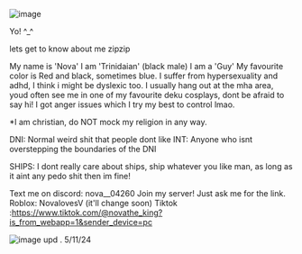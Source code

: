 ![image](https://github.com/user-attachments/assets/d42b9dbb-633f-474b-9cde-4b896e82cf92)

Yo! ^_^

lets get to know about me zipzip

My name is 'Nova'
I am 'Trinidaian' (black male)
I am a 'Guy'
My favourite color is Red and black, sometimes blue.
I suffer from hypersexuality and adhd, I think i might be dyslexic too.
I usually hang out at the mha area, youd often see me in one of my favourite deku cosplays, dont be afraid to say hi!
I got anger issues which I try my best to control lmao.

*I am christian, do NOT mock my religion in any way.

DNI: Normal weird shit that people dont like
INT: Anyone who isnt overstepping the boundaries of the DNI

SHIPS: I dont really care about ships, ship whatever you like man, as long as it aint any pedo shit then im fine!

Text me on discord:  nova__04260
Join my server! Just ask me for the link.
Roblox: NovalovesV (it'll change soon)
Tiktok :https://www.tiktok.com/@novathe_king?is_from_webapp=1&sender_device=pc

![image](https://github.com/user-attachments/assets/2e4e3d1f-f5c1-40f1-825f-d2acc7b79662)
upd . 5/11/24
